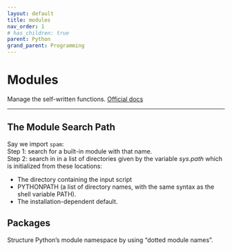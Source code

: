 ```yaml
---
layout: default
title: modules
nav_order: 1
# has_children: true
parent: Python
grand_parent: Programming
---
```

# Modules
Manage the self-written functions.
[Official docs](https://docs.python.org/3/tutorial/modules.html#packages)

---
## The Module Search Path
Say we import ```spam```:<br>
Step 1: search for a built-in module with that name. <br>
Step 2: search in  in a list of directories given by the variable *sys.path* which is initialized from these locations: <br>
- The directory containing the input script
- PYTHONPATH (a list of directory names, with the same syntax as the shell variable PATH).
- The installation-dependent default.


## Packages
Structure Python’s module namespace by using “dotted module names”.